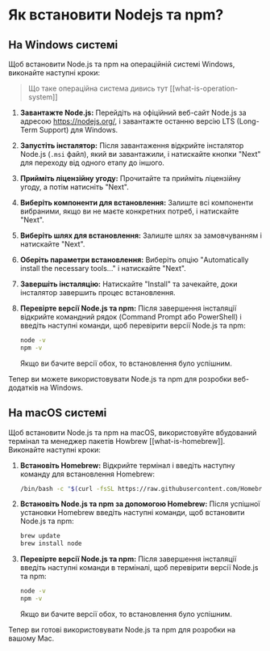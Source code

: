 # Як встановити Nodejs та npm?

## На Windows системі

Щоб встановити Node.js та npm на операційній системі Windows, виконайте наступні кроки:

> Що таке операційна система дивись тут [[what-is-operation-system]]

1. **Завантажте Node.js:**
   Перейдіть на офіційний веб-сайт Node.js за адресою https://nodejs.org/, і завантажте останню версію LTS (Long-Term Support) для Windows.

2. **Запустіть інсталятор:**
   Після завантаження відкрийте інсталятор Node.js (`.msi` файл), який ви завантажили, і натискайте кнопки "Next" для переходу від одного етапу до іншого.

3. **Прийміть ліцензійну угоду:**
   Прочитайте та прийміть ліцензійну угоду, а потім натисніть "Next".

4. **Виберіть компоненти для встановлення:**
   Залиште всі компоненти вибраними, якщо ви не маєте конкретних потреб, і натискайте "Next".

5. **Виберіть шлях для встановлення:**
   Залиште шлях за замовчуванням і натискайте "Next".

6. **Оберіть параметри встановлення:**
   Виберіть опцію "Automatically install the necessary tools..." і натискайте "Next".

7. **Завершіть інсталяцію:**
   Натискайте "Install" та зачекайте, доки інсталятор завершить процес встановлення.

8. **Перевірте версії Node.js та npm:**
   Після завершення інсталяції відкрийте командний рядок (Command Prompt або PowerShell) і введіть наступні команди, щоб перевірити версії Node.js та npm:

   ```bash
   node -v
   npm -v
   ```

   Якщо ви бачите версії обох, то встановлення було успішним.

Тепер ви можете використовувати Node.js та npm для розробки веб-додатків на Windows.

## На macOS системі

Щоб встановити Node.js та npm на macOS, використовуйте вбудований термінал та менеджер пакетів Howbrew [[what-is-homebrew]]. Виконайте наступні кроки:

1. **Встановіть Homebrew:**
   Відкрийте термінал і введіть наступну команду для встановлення Homebrew:

   ```bash
   /bin/bash -c "$(curl -fsSL https://raw.githubusercontent.com/Homebrew/install/HEAD/install.sh)"
   ```

2. **Встановіть Node.js та npm за допомогою Homebrew:**
   Після успішної установки Homebrew введіть наступні команди, щоб встановити Node.js та npm:

   ```bash
   brew update
   brew install node
   ```

3. **Перевірте версії Node.js та npm:**
   Після завершення інсталяції введіть наступні команди в терміналі, щоб перевірити версії Node.js та npm:

   ```bash
   node -v
   npm -v
   ```

   Якщо ви бачите версії обох, то встановлення було успішним.

Тепер ви готові використовувати Node.js та npm для розробки на вашому Mac.

